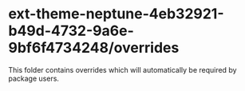 # ext-theme-neptune-4eb32921-b49d-4732-9a6e-9bf6f4734248/overrides

This folder contains overrides which will automatically be required by package users.
